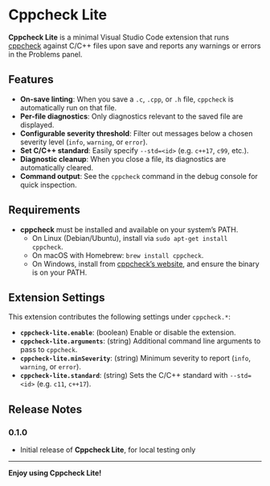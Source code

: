 # Cppcheck Lite

**Cppcheck Lite** is a minimal Visual Studio Code extension that runs [cppcheck](https://cppcheck.sourceforge.net/) against C/C++ files upon save and reports any warnings or errors in the Problems panel.

## Features

- **On-save linting**: When you save a `.c`, `.cpp`, or `.h` file, `cppcheck` is automatically run on that file.
- **Per-file diagnostics**: Only diagnostics relevant to the saved file are displayed.
- **Configurable severity threshold**: Filter out messages below a chosen severity level (`info`, `warning`, or `error`).
- **Set C/C++ standard**: Easily specify `--std=<id>` (e.g. `c++17`, `c99`, etc.).
- **Diagnostic cleanup**: When you close a file, its diagnostics are automatically cleared.
- **Command output**: See the `cppcheck` command in the debug console for quick inspection.

## Requirements

- **cppcheck** must be installed and available on your system’s PATH.
  - On Linux (Debian/Ubuntu), install via `sudo apt-get install cppcheck`.
  - On macOS with Homebrew: `brew install cppcheck`.
  - On Windows, install from [cppcheck’s website](https://cppcheck.sourceforge.net/), and ensure the binary is on your PATH.

## Extension Settings

This extension contributes the following settings under `cppcheck.*`:

- **`cppcheck-lite.enable`**: (boolean) Enable or disable the extension.  
- **`cppcheck-lite.arguments`**: (string) Additional command line arguments to pass to `cppcheck`.  
- **`cppcheck-lite.minSeverity`**: (string) Minimum severity to report (`info`, `warning`, or `error`).  
- **`cppcheck-lite.standard`**: (string) Sets the C/C++ standard with `--std=<id>` (e.g. `c11`, `c++17`).

## Release Notes

### 0.1.0
- Initial release of **Cppcheck Lite**, for local testing only


---

**Enjoy using Cppcheck Lite!**

